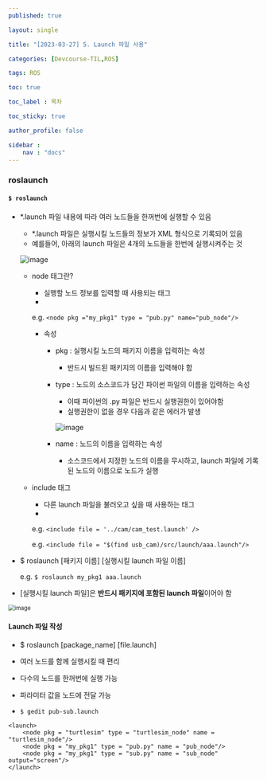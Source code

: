 ```yaml
---
published: true

layout: single

title: "[2023-03-27] 5. Launch 파일 사용"

categories: [Devcourse-TIL,ROS]

tags: ROS

toc: true

toc_label : 목차

toc_sticky: true

author_profile: false

sidebar :
    nav : "docs"
---
```


### roslaunch



#### `$ roslaunch`

- *.launch 파일 내용에 따라 여러 노드들을 한꺼번에 실행할 수 있음

  - *.launch 파일은 실행시킬 노드들의 정보가 XML 형식으로 기록되어 있음
  - 예를들어, 아래의 launch 파일은 4개의 노드들을 한번에 실행시켜주는 것

  ![image](https://user-images.githubusercontent.com/116723552/228351066-c92fd66c-420b-4f28-8c5f-674ec7e86b40.png)

  

  - node 태그란?

    - 실행할 노드 정보를 입력할 때 사용되는 태그
    - <node pkg ="패키지 명" type = "노드가 포함된 소스파일 명" name="노드 이름"/>

    e.g.  `<node pkg ="my_pkg1" type = "pub.py" name="pub_node"/>`

    

    - 속성

      - pkg : 실행시킬 노드의 패키지 이름을 입력하는 속성

        - 반드시 빌드된 패키지의 이름을 입력해야 함

      - type : 노드의 소스코드가 담긴 파이썬 파일의 이름을 입력하는 속성

        - 이때 파이썬의 .py 파일은 반드시 실행권한이 있어야함
        - 실행권한이 없을 경우 다음과 같은 에러가 발생

        ![image](https://user-images.githubusercontent.com/116723552/228352398-672b1dfd-c895-467f-a18e-d99a107f5bfb.png)

      - name : 노드의 이름을 입력하는 속성

        - 소스코드에서 지정한 노드의 이름을 무시하고, launch 파일에 기록된 노드의 이름으로 노드가 실행

  - include 태그

    - 다른 launch 파일을 불러오고 싶을 때 사용하는 태그
    - <include file = "같이 실행할 *.launch 파일 경로"/>

    e.g.  `<include file = '../cam/cam_test.launch' />`

    e.g.  `<include file = "$(find usb_cam)/src/launch/aaa.launch"/>`

- $ roslaunch [패키지 이름] [실행시킬 launch 파일 이름]

  e.g.  `$ roslaunch my_pkg1 aaa.launch`

- [실행시킬 launch 파일]은 **반드시 패키지에 포함된 launch 파일**이어야 함

<img src="https://user-images.githubusercontent.com/116723552/228356533-160b8836-9183-4054-a3e9-54fea88565bc.png" alt="image" style="zoom:80%;" />



#### Launch 파일 작성

- $ roslaunch [package_name] [file.launch]

- 여러 노드를 함께 실행시킬 때 편리
- 다수의 노드를 한꺼번에 실행 가능
- 파라미터 값을 노드에 전달 가능



- `$ gedit pub-sub.launch`

```
<launch>
	<node pkg = "turtlesim" type = "turtlesim_node" name = "turtlesim_node"/>
    <node pkg = "my_pkg1" type = "pub.py" name = "pub_node"/>
    <node pkg = "my_pkg1" type = "sub.py" name = "sub_node" output="screen"/>	
</launch>
```

